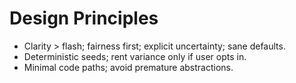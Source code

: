 # Design Principles

* Clarity > flash; fairness first; explicit uncertainty; sane defaults.
* Deterministic seeds; rent variance only if user opts in.
* Minimal code paths; avoid premature abstractions.
